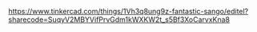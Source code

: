 https://www.tinkercad.com/things/1Vh3q8ung9z-fantastic-sango/editel?sharecode=SuqyV2MBYVifPrvGdm1kWXKW2t_s5Bf3XoCarvxKna8
